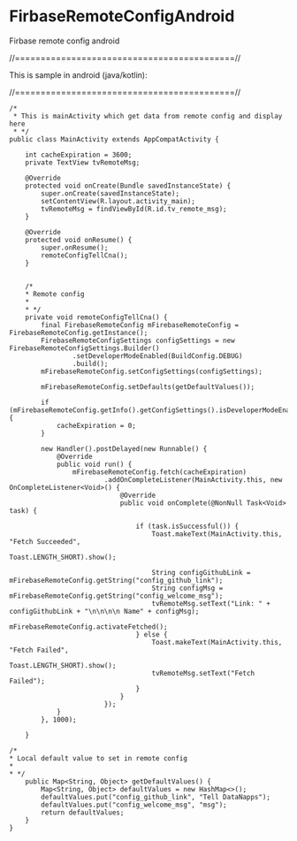 # FirbaseRemoteConfigAndroid
Firbase remote config android

//===========================================//

This is sample in android (java/kotlin):

//===========================================//

    /*
     * This is mainActivity which get data from remote config and display here
     * */
    public class MainActivity extends AppCompatActivity {

        int cacheExpiration = 3600;
        private TextView tvRemoteMsg;

        @Override
        protected void onCreate(Bundle savedInstanceState) {
            super.onCreate(savedInstanceState);
            setContentView(R.layout.activity_main);
            tvRemoteMsg = findViewById(R.id.tv_remote_msg);
        }

        @Override
        protected void onResume() {
            super.onResume();
            remoteConfigTellCna();
        }


        /*
        * Remote config
        *
        * */
        private void remoteConfigTellCna() {
            final FirebaseRemoteConfig mFirebaseRemoteConfig = FirebaseRemoteConfig.getInstance();
            FirebaseRemoteConfigSettings configSettings = new FirebaseRemoteConfigSettings.Builder()
                    .setDeveloperModeEnabled(BuildConfig.DEBUG)
                    .build();
            mFirebaseRemoteConfig.setConfigSettings(configSettings);

            mFirebaseRemoteConfig.setDefaults(getDefaultValues());

            if (mFirebaseRemoteConfig.getInfo().getConfigSettings().isDeveloperModeEnabled()) {
                cacheExpiration = 0;
            }

            new Handler().postDelayed(new Runnable() {
                @Override
                public void run() {
                    mFirebaseRemoteConfig.fetch(cacheExpiration)
                            .addOnCompleteListener(MainActivity.this, new OnCompleteListener<Void>() {
                                @Override
                                public void onComplete(@NonNull Task<Void> task) {

                                    if (task.isSuccessful()) {
                                        Toast.makeText(MainActivity.this, "Fetch Succeeded",
                                                Toast.LENGTH_SHORT).show();

                                        String configGithubLink = mFirebaseRemoteConfig.getString("config_github_link");
                                        String configMsg = mFirebaseRemoteConfig.getString("config_welcome_msg");
                                        tvRemoteMsg.setText("Link: " + configGithubLink + "\n\n\n\n Name" + configMsg);
                                        mFirebaseRemoteConfig.activateFetched();
                                    } else {
                                        Toast.makeText(MainActivity.this, "Fetch Failed",
                                                Toast.LENGTH_SHORT).show();
                                        tvRemoteMsg.setText("Fetch Failed");
                                    }
                                }
                            });
                }
            }, 1000);

        }

    /*
    * Local default value to set in remote config
    *
    * */
        public Map<String, Object> getDefaultValues() {
            Map<String, Object> defaultValues = new HashMap<>();
            defaultValues.put("config_github_link", "Tell DataNapps");
            defaultValues.put("config_welcome_msg", "msg");
            return defaultValues;
        }
    }

